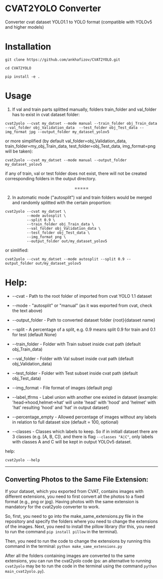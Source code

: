 # CVAT2YOLO Converter

Converter cvat dataset YOLO1.1 to YOLO format (compatible with YOLOv5 and higher models)

# Installation

`git clone https://github.com/ankhafizov/CVAT2YOLO.git`

`cd CVAT2YOLO`

`pip install -e .` 

# Usage

1. If val and train parts splitted manually, folders train_folder and val_folder has to exist in cvat dataset folder:

```
cvat2yolo --cvat my_datset --mode manual --train_folder obj_Train_data --val_folder obj_Validation_data  --test_folder obj_Test_data --img_format jpg --output_folder my_dataset_yolov5
```

or more simplified (by default val_folder=obj_Validation_data, train_folder=my_obj_Train_data, test_folder=obj_Test_data, img_format=png will be taken):

```
cvat2yolo --cvat my_datset --mode manual --output_folder my_dataset_yolov5
```

if any of train, val or test folder does not exist, there will not be created corresponding folders in the output directory.

<p align="center">
    =====
</p>

2. In automatic mode ("autosplit") val and train folders would be merged and randomly splitted with the certain proportion:

```
cvat2yolo --cvat my_datset \
          --mode autosplit \
          --split 0.9 \
          --train_folder obj_Train_data \
          --val_folder obj_Validation_data \ 
          --test_folder obj_Test_data \ 
          --img_format png \
          --output_folder out/my_dataset_yolov5
```

or simlified:

```
cvat2yolo --cvat my_datset --mode autosplit --split 0.9 --output_folder out/my_dataset_yolov5
```


# Help:

- --cvat - Path to the root folder of imported from cvat YOLO 1.1 dataset
- --mode - "autosplit" or "manual" (as it was exported from cvat, check the text above)
- --output_folder - Path to converted dataset folder {root}{dataset name}

- --split - A percentage of a split, e.g. 0.9 means split 0.9 for train and 0.1 for test (default None)
- --train_folder - Folder with Train subset inside cvat path (default obj_Train_data)
- --val_folder - Folder with Val subset inside cvat path (default obj_Validation_data)
- --test_folder - Folder with Test subset inside cvat path (default obj_Test_data)
- --img_format - File format of images (default png)
- --label_tfrms - Label union with another one existed in dataset (example: 'head->hood,helmet->hat' will unite
'head' with 'hood' and 'helmet' with 'hat' resulting 'hood' and 'hat' in output dataset)

- --percentage_empty - Allowed percentage of images without any labels in relation to full dataset size (default = 100, optional)
- --classes - Classes which labels to keep. So if in initiall dataset there are 3 classes (e.g. [A, B, C]), and there is flag ```--classes "A|C"```, only labels with classes A and C will be kept in output YOLOv5 dataset.

help:

```
cvat2yolo --help
```


---

## Converting Photos to the Same File Extension:

If your dataset, which you exported from CVAT, contains images with different extensions, you need to first convert all the photos to a fixed format (e.g., png or jpg). Having photos with the same extension is mandatory for the cvat2yolo converter to work.

So, first, you need to go into the make_same_extensions.py file in the repository and specify the folders where you need to change the extensions of the images. Next, you need to install the pillow library (for this, you need to run the command ```pip install pillow``` in the terminal).

Then, you need to run the code to change the extensions by running this command in the terminal: ```python make_same_extensions.py```

After all the folders containing images are converted to the same extensions, you can run the cvat2yolo code (ps: an alternative to running ```cvat2yolo``` may be to run the code in the terminal using the command ```python main_cvat2yolo.py```).
